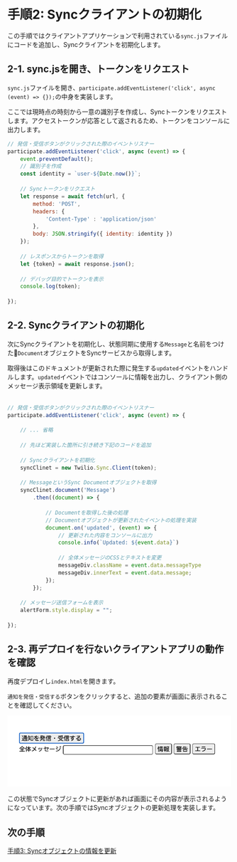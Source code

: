 #  手順2: Syncクライアントの初期化

この手順ではクライアントアプリケーションで利用されている`sync.js`ファイルにコードを追加し、Syncクライアントを初期化します。


## 2-1. sync.jsを開き、トークンをリクエスト

`sync.js`ファイルを開き、`participate.addEventListener('click', async (event) => {});`の中身を実装します。

ここでは現時点の時刻から一意の識別子を作成し、Syncトークンをリクエストします。アクセストークンが応答として返されるため、トークンをコンソールに出力します。

```js
// 発信・受信ボタンがクリックされた際のイベントリスナー
participate.addEventListener('click', async (event) => {
    event.preventDefault();
    // 識別子を作成
    const identity = `user-${Date.now()}`;

    // Syncトークンをリクエスト
    let response = await fetch(url, {
        method: 'POST',
        headers: {
            'Content-Type' : 'application/json'
        },
        body: JSON.stringify({ identity: identity })
    });

    // レスポンスからトークンを取得
    let {token} = await response.json();

    // デバッグ目的でトークンを表示
    console.log(token);

});
```

## 2-2. Syncクライアントの初期化


次にSyncクライアントを初期化し、状態同期に使用する`Message`と名前をつけた`Document`オブジェクトをSyncサービスから取得します。

取得後はこのドキュメントが更新された際に発生する`updated`イベントをハンドルします。`updated`イベントではコンソールに情報を出力し、クライアント側のメッセージ表示領域を更新します。

```js

// 発信・受信ボタンがクリックされた際のイベントリスナー
participate.addEventListener('click', async (event) => {
    
    // ... 省略

    // 先ほど実装した箇所に引き続き下記のコードを追加

    // Syncクライアントを初期化
    syncClinet = new Twilio.Sync.Client(token);

    // MessageというSync Documentオブジェクトを取得
    syncClinet.document('Message')
        .then((document) => {
            
            // Documentを取得した後の処理
            // Documentオブジェクトが更新されたイベントの処理を実装
            document.on('updated', (event) => {
                // 更新された内容をコンソールに出力
                console.info(`Updated: ${event.data}`)
                
                // 全体メッセージのCSSとテキストを変更
                messageDiv.className = event.data.messageType
                messageDiv.innerText = event.data.message;
            });
        });

    // メッセージ送信フォームを表示
    alertForm.style.display = "";

});
```

## 2-3. 再デプロイを行ないクライアントアプリの動作を確認

再度デプロイし`index.html`を開きます。

`通知を発信・受信する`ボタンをクリックすると、追加の要素が画面に表示されることを確認してください。

![Use Sync](../assets/03-Client-App-Ready.png)

この状態でSyncオブジェクトに更新があれば画面にその内容が表示されるようになっています。次の手順ではSyncオブジェクトの更新処理を実装します。

## 次の手順

[手順3: Syncオブジェクトの情報を更新](03-Update-Sync-Object.md)